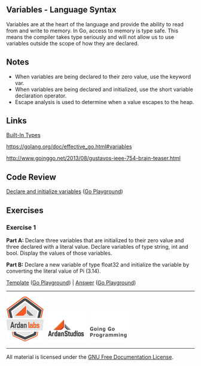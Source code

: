 ## Variables - Language Syntax

Variables are at the heart of the language and provide the ability to read from and write to memory. In Go, access to memory is type safe. This means the compiler takes type seriously and will not allow us to use variables outside the scope of how they are declared.

## Notes

* When variables are being declared to their zero value, use the keyword var.
* When variables are being declared and initialized, use the short variable declaration operator.
* Escape analysis is used to determine when a value escapes to the heap.

## Links

[Built-In Types](http://golang.org/ref/spec#Boolean_types)

https://golang.org/doc/effective_go.html#variables

http://www.goinggo.net/2013/08/gustavos-ieee-754-brain-teaser.html

## Code Review

[Declare and initialize variables](example1/example1.go) ([Go Playground](http://play.golang.org/p/6w6hBNE75a))

## Exercises

### Exercise 1 

**Part A:** Declare three variables that are initialized to their zero value and three declared with a literal value. Declare variables of type string, int and bool. Display the values of those variables.

**Part B:** Declare a new variable of type float32 and initialize the variable by converting the literal value of Pi (3.14).

[Template](exercises/template1/template1.go) ([Go Playground](https://play.golang.org/p/1xUWjHMB3I)) | 
[Answer](exercises/exercise1/exercise1.go) ([Go Playground](https://play.golang.org/p/d2M0Q3mRnd))

___
[![Ardan Labs](../../00-slides/images/ggt_logo.png)](http://www.ardanlabs.com)
[![Ardan Studios](../../00-slides/images/ardan_logo.png)](http://www.ardanstudios.com)
[![GoingGo Blog](../../00-slides/images/ggb_logo.png)](http://www.goinggo.net)
___
All material is licensed under the [GNU Free Documentation License](https://github.com/ArdanStudios/gotraining/blob/master/LICENSE).
